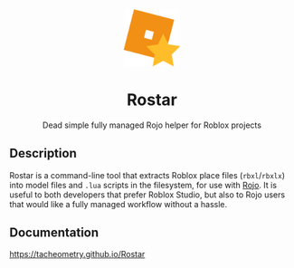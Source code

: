 <div align="center">
	<img src="assets/logo.svg" alt="Rostar logo" width="20%"/>
	<h1>Rostar</h1>
	Dead simple fully managed Rojo helper for Roblox projects
</div>

## Description

Rostar is a command-line tool that extracts Roblox place files (`rbxl`/`rbxlx`) into model files and `.lua` scripts in the filesystem, for use with [Rojo](https://rojo.space/). It is useful to both developers that prefer Roblox Studio, but also to Rojo users that would like a fully managed workflow without a hassle.

## Documentation

https://tacheometry.github.io/Rostar
